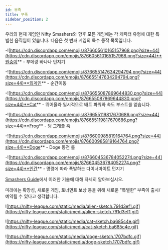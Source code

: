 ```yaml
---
id: 부족
title: 부족
sidebar_position: 2
---
```


우리의 현재 게임인 Nifty Smashers와 향후 모든 게임에는 각 캐릭터 유형에 대한 특별한 움직임이 있습니다. 다음은 첫 번째 게임의 특수 동작 목록입니다.

-![https://cdn.discordapp.com/emojis/876605610165157968.png?size=44](https://cdn.discordapp.com/emojis/876605610165157968.png?size=44)**원숭이** - 부메랑 바나나 던지기

-![https://cdn.discordapp.com/emojis/876655147634294794.png?size=44](https://cdn.discordapp.com/emojis/876655147634294794.png?size=44)**외계인** - 순간이동

-![https://cdn.discordapp.com/emojis/876655087869644830.png?size=44](https://cdn.discordapp.com/emojis/876655087869644830.png?size=44)**Cat** - 뛰어올라 일시적으로 배트 파워와 속도 부스트를 얻습니다.

-![https://cdn.discordapp.com/emojis/876655119817670686.png?size=44](https://cdn.discordapp.com/emojis/876655119817670686.png?size=44)**Frog** - 텅 그래플 훅

-![https://cdn.discordapp.com/emojis/876600985819164764.png?size=44](https://cdn.discordapp.com/emojis/876600985819164764.png?size=44)**Doge** - Doge 동전 롤

-![https://cdn.discordapp.com/emojis/876604536784052274.png?size=44](https://cdn.discordapp.com/emojis/876604536784052274.png?size=44)**인간** - 명령에 따라 폭발하는 다이너마이트 던지기

[Smashers Guide](/guides/nifty-smashers/tribes)에서 이러한 기술에 대해 자세히 알아보십시오.

미래에는 확장성, 새로운 게임, 토너먼트 보상 등을 위해 새로운 "특별한" 부족이 출시/예약될 수 있다고 생각합니다.

![https://nifty-league.com/static/media/alien-sketch.791d3ef1.gif](https://nifty-league.com/static/media/alien-sketch.791d3ef1.gif)

![https://nifty-league.com/static/media/cat-sketch.ba685c4e.gif](https://nifty-league.com/static/media/cat-sketch.ba685c4e.gif)

![https://nifty-league.com/static/media/doge-sketch.1707bdfc.gif](https://nifty-league.com/static/media/doge-sketch.1707bdfc.gif)
